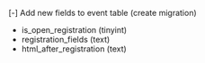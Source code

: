 [-] Add new fields to event table (create migration)
* is_open_registration (tinyint)
* registration_fields (text)
* html_after_registration (text)
